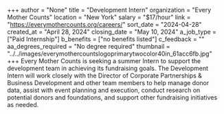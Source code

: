 +++
author = "None"
title = "Development Intern"
organization = "Every Mother Counts"
location = "New York"
salary = "$17/hour"
link = "https://everymothercounts.org/careers/"
sort_date = "2024-04-28"
created_at = "April 28, 2024"
closing_date = "May 10, 2024"
a_job_type = ["Paid Internship"]
b_benefits = ["no benefits listed"]
c_feedback = ""
aa_degrees_required = "No degree required"
thumbnail = "../../images/everymothercountslogoprimarytwocolor40in_61acc6fb.jpg"
+++
Every Mother Counts is seeking a summer Intern to support the development team in achieving its fundraising goals. The Development Intern will work closely with the Director of Corporate Partnerships & Business Development and other team members to help manage donor data, assist with event planning and execution, conduct research on potential donors and
foundations, and support other fundraising initiatives as needed.